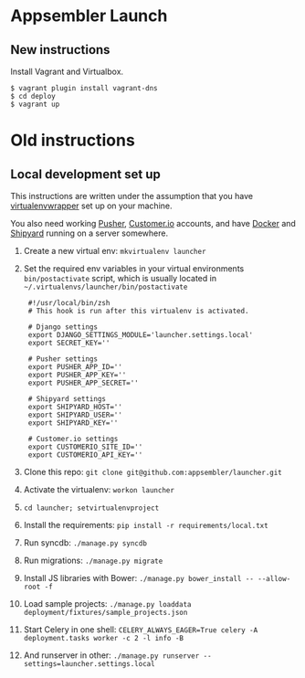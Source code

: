 # Appsembler Launch

## New instructions

Install Vagrant and Virtualbox.

	$ vagrant plugin install vagrant-dns
	$ cd deploy
	$ vagrant up
	
# Old instructions

## Local development set up

This instructions are written under the assumption that you have [virtualenvwrapper](http://virtualenvwrapper.readthedocs.org/en/latest/) set up on your machine.

You also need working [Pusher](http://pusher.com/), [Customer.io](http://customer.io/) accounts, and have [Docker](http://docker.io) and [Shipyard](http://shipyard-project.com/) running on a server somewhere.

1. Create a new virtual env: `mkvirtualenv launcher`
2. Set the required env variables in your virtual environments `bin/postactivate` script, which is usually located in `~/.virtualenvs/launcher/bin/postactivate`

		#!/usr/local/bin/zsh
		# This hook is run after this virtualenv is activated.
		
		# Django settings
		export DJANGO_SETTINGS_MODULE='launcher.settings.local'
		export SECRET_KEY=''

		# Pusher settings
		export PUSHER_APP_ID=''
		export PUSHER_APP_KEY=''
		export PUSHER_APP_SECRET=''

		# Shipyard settings
		export SHIPYARD_HOST=''
		export SHIPYARD_USER=''
		export SHIPYARD_KEY=''

		# Customer.io settings
		export CUSTOMERIO_SITE_ID=''
		export CUSTOMERIO_API_KEY=''


3. Clone this repo: `git clone git@github.com:appsembler/launcher.git`
4. Activate the virtualenv: `workon launcher`
5. `cd launcher; setvirtualenvproject`
6. Install the requirements: `pip install -r requirements/local.txt`
7. Run syncdb: `./manage.py syncdb`
8. Run migrations: `./manage.py migrate`
9. Install JS libraries with Bower: `./manage.py bower_install -- --allow-root -f`
10. Load sample projects: `./manage.py loaddata deployment/fixtures/sample_projects.json`
11. Start Celery in one shell: `CELERY_ALWAYS_EAGER=True celery -A deployment.tasks worker -c 2 -l info -B`
12. And runserver in other: `./manage.py runserver --settings=launcher.settings.local`
